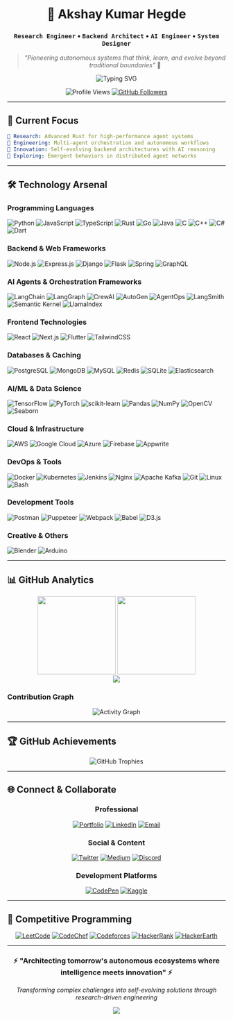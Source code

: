 <div align="center">

# 🚀 Akshay Kumar Hegde

### `Research Engineer` • `Backend Architect` • `AI Engineer` • `System Designer`

> *"Pioneering autonomous systems that think, learn, and evolve beyond traditional boundaries"* 🧠

<img src="https://readme-typing-svg.herokuapp.com?font=JetBrains+Mono&weight=600&size=28&duration=3000&pause=1000&color=58A6FF&center=true&vCenter=true&random=false&width=700&lines=Research+%26+Innovation+Engineer;Autonomous+System+Architect;AI+Agent+Orchestrator;Next-Gen+Backend+Designer;Intelligent+Automation+Pioneer" alt="Typing SVG" />

![Profile Views](https://komarev.com/ghpvc/?username=mrmorningstar2233&label=Profile%20Views&color=58A6FF&style=for-the-badge)
[![GitHub Followers](https://img.shields.io/github/followers/mrmorningstar2233?label=Followers&style=for-the-badge&color=58A6FF&labelColor=1e1e2e)](https://github.com/mrmorningstar2233)

</div>

---

## 🎯 **Current Focus**

```yaml
🦀 Research: Advanced Rust for high-performance agent systems
🤖 Engineering: Multi-agent orchestration and autonomous workflows  
🧠 Innovation: Self-evolving backend architectures with AI reasoning
🔬 Exploring: Emergent behaviors in distributed agent networks
```

---

## 🛠️ **Technology Arsenal**

### **Programming Languages**
<div align="left">

![Python](https://img.shields.io/badge/Python-3776AB?style=for-the-badge&logo=python&logoColor=white)
![JavaScript](https://img.shields.io/badge/JavaScript-F7DF1E?style=for-the-badge&logo=javascript&logoColor=black)
![TypeScript](https://img.shields.io/badge/TypeScript-007ACC?style=for-the-badge&logo=typescript&logoColor=white)
![Rust](https://img.shields.io/badge/Rust-000000?style=for-the-badge&logo=rust&logoColor=white)
![Go](https://img.shields.io/badge/Go-00ADD8?style=for-the-badge&logo=go&logoColor=white)
![Java](https://img.shields.io/badge/Java-ED8B00?style=for-the-badge&logo=openjdk&logoColor=white)
![C](https://img.shields.io/badge/C-00599C?style=for-the-badge&logo=c&logoColor=white)
![C++](https://img.shields.io/badge/C++-00599C?style=for-the-badge&logo=c%2B%2B&logoColor=white)
![C#](https://img.shields.io/badge/C%23-239120?style=for-the-badge&logo=c-sharp&logoColor=white)
![Dart](https://img.shields.io/badge/Dart-0175C2?style=for-the-badge&logo=dart&logoColor=white)

</div>

### **Backend & Web Frameworks**
<div align="left">

![Node.js](https://img.shields.io/badge/Node.js-43853D?style=for-the-badge&logo=node.js&logoColor=white)
![Express.js](https://img.shields.io/badge/Express.js-000000?style=for-the-badge&logo=express&logoColor=white)
![Django](https://img.shields.io/badge/Django-092E20?style=for-the-badge&logo=django&logoColor=white)
![Flask](https://img.shields.io/badge/Flask-000000?style=for-the-badge&logo=flask&logoColor=white)
![Spring](https://img.shields.io/badge/Spring-6DB33F?style=for-the-badge&logo=spring&logoColor=white)
![GraphQL](https://img.shields.io/badge/GraphQL-E10098?style=for-the-badge&logo=graphql&logoColor=white)

</div>

### **AI Agents & Orchestration Frameworks**
<div align="left">

![LangChain](https://img.shields.io/badge/LangChain-1C3C3C?style=for-the-badge&logo=langchain&logoColor=white)
![LangGraph](https://img.shields.io/badge/LangGraph-FF6B6B?style=for-the-badge&logo=python&logoColor=white)
![CrewAI](https://img.shields.io/badge/CrewAI-8A2BE2?style=for-the-badge&logo=openai&logoColor=white)
![AutoGen](https://img.shields.io/badge/AutoGen-00D4AA?style=for-the-badge&logo=microsoft&logoColor=white)
![AgentOps](https://img.shields.io/badge/AgentOps-FF4500?style=for-the-badge&logo=python&logoColor=white)
![LangSmith](https://img.shields.io/badge/LangSmith-2E8B57?style=for-the-badge&logo=chainlink&logoColor=white)
![Semantic Kernel](https://img.shields.io/badge/Semantic_Kernel-512BD4?style=for-the-badge&logo=microsoft&logoColor=white)
![LlamaIndex](https://img.shields.io/badge/LlamaIndex-FF6B35?style=for-the-badge&logo=meta&logoColor=white)

</div>

### **Frontend Technologies**
<div align="left">

![React](https://img.shields.io/badge/React-20232A?style=for-the-badge&logo=react&logoColor=61DAFB)
![Next.js](https://img.shields.io/badge/Next.js-000000?style=for-the-badge&logo=next.js&logoColor=white)
![Flutter](https://img.shields.io/badge/Flutter-02569B?style=for-the-badge&logo=flutter&logoColor=white)
![TailwindCSS](https://img.shields.io/badge/Tailwind_CSS-38B2AC?style=for-the-badge&logo=tailwind-css&logoColor=white)

</div>

### **Databases & Caching**
<div align="left">

![PostgreSQL](https://img.shields.io/badge/PostgreSQL-316192?style=for-the-badge&logo=postgresql&logoColor=white)
![MongoDB](https://img.shields.io/badge/MongoDB-4EA94B?style=for-the-badge&logo=mongodb&logoColor=white)
![MySQL](https://img.shields.io/badge/MySQL-005C84?style=for-the-badge&logo=mysql&logoColor=white)
![Redis](https://img.shields.io/badge/Redis-DC382D?style=for-the-badge&logo=redis&logoColor=white)
![SQLite](https://img.shields.io/badge/SQLite-07405E?style=for-the-badge&logo=sqlite&logoColor=white)
![Elasticsearch](https://img.shields.io/badge/Elasticsearch-005571?style=for-the-badge&logo=elasticsearch&logoColor=white)

</div>

### **AI/ML & Data Science**
<div align="left">

![TensorFlow](https://img.shields.io/badge/TensorFlow-FF6F00?style=for-the-badge&logo=tensorflow&logoColor=white)
![PyTorch](https://img.shields.io/badge/PyTorch-EE4C2C?style=for-the-badge&logo=pytorch&logoColor=white)
![scikit-learn](https://img.shields.io/badge/scikit--learn-F7931E?style=for-the-badge&logo=scikit-learn&logoColor=white)
![Pandas](https://img.shields.io/badge/pandas-150458?style=for-the-badge&logo=pandas&logoColor=white)
![NumPy](https://img.shields.io/badge/numpy-013243?style=for-the-badge&logo=numpy&logoColor=white)
![OpenCV](https://img.shields.io/badge/opencv-5C3EE8?style=for-the-badge&logo=opencv&logoColor=white)
![Seaborn](https://img.shields.io/badge/Seaborn-3776AB?style=for-the-badge&logo=python&logoColor=white)

</div>

### **Cloud & Infrastructure**
<div align="left">

![AWS](https://img.shields.io/badge/AWS-232F3E?style=for-the-badge&logo=amazon-aws&logoColor=white)
![Google Cloud](https://img.shields.io/badge/Google_Cloud-4285F4?style=for-the-badge&logo=google-cloud&logoColor=white)
![Azure](https://img.shields.io/badge/Microsoft_Azure-0089D0?style=for-the-badge&logo=microsoft-azure&logoColor=white)
![Firebase](https://img.shields.io/badge/Firebase-039BE5?style=for-the-badge&logo=Firebase&logoColor=white)
![Appwrite](https://img.shields.io/badge/Appwrite-FD366E?style=for-the-badge&logo=appwrite&logoColor=white)

</div>

### **DevOps & Tools**
<div align="left">

![Docker](https://img.shields.io/badge/Docker-2496ED?style=for-the-badge&logo=docker&logoColor=white)
![Kubernetes](https://img.shields.io/badge/Kubernetes-326CE5?style=for-the-badge&logo=kubernetes&logoColor=white)
![Jenkins](https://img.shields.io/badge/Jenkins-D24939?style=for-the-badge&logo=Jenkins&logoColor=white)
![Nginx](https://img.shields.io/badge/Nginx-009639?style=for-the-badge&logo=nginx&logoColor=white)
![Apache Kafka](https://img.shields.io/badge/Apache_Kafka-231F20?style=for-the-badge&logo=apache-kafka&logoColor=white)
![Git](https://img.shields.io/badge/Git-F05032?style=for-the-badge&logo=git&logoColor=white)
![Linux](https://img.shields.io/badge/Linux-FCC624?style=for-the-badge&logo=linux&logoColor=black)
![Bash](https://img.shields.io/badge/Bash-4EAA25?style=for-the-badge&logo=GNU%20Bash&logoColor=white)

</div>

### **Development Tools**
<div align="left">

![Postman](https://img.shields.io/badge/Postman-FF6C37?style=for-the-badge&logo=Postman&logoColor=white)
![Puppeteer](https://img.shields.io/badge/Puppeteer-40B5A4?style=for-the-badge&logo=Puppeteer&logoColor=white)
![Webpack](https://img.shields.io/badge/Webpack-8DD6F9?style=for-the-badge&logo=Webpack&logoColor=black)
![Babel](https://img.shields.io/badge/Babel-F9DC3E?style=for-the-badge&logo=babel&logoColor=white)
![D3.js](https://img.shields.io/badge/D3.js-F9A03C?style=for-the-badge&logo=d3.js&logoColor=white)

</div>

### **Creative & Others**
<div align="left">

![Blender](https://img.shields.io/badge/Blender-F5792A?style=for-the-badge&logo=blender&logoColor=white)
![Arduino](https://img.shields.io/badge/Arduino-00979D?style=for-the-badge&logo=Arduino&logoColor=white)

</div>

---

## 📊 **GitHub Analytics**

<div align="center">
<picture>
  <source
    srcset="https://github-readme-stats.vercel.app/api?username=mrmorningstar2233&show_icons=true&theme=github_dark&hide_border=true&bg_color=0d1117&title_color=58a6ff&text_color=c9d1d9&icon_color=79c0ff&rank_icon=github"
    media="(prefers-color-scheme: dark)"
  />
  <source
    srcset="https://github-readme-stats.vercel.app/api?username=mrmorningstar2233&show_icons=true&theme=default&hide_border=true"
    media="(prefers-color-scheme: light), (prefers-color-scheme: no-preference)"
  />
  <img height="180em" src="https://github-readme-stats.vercel.app/api?username=mrmorningstar2233&show_icons=true&theme=github_dark&hide_border=true&bg_color=0d1117&title_color=58a6ff&text_color=c9d1d9&icon_color=79c0ff" />
</picture>

<picture>
  <source
    srcset="https://github-readme-stats.vercel.app/api/top-langs/?username=mrmorningstar2233&layout=compact&langs_count=12&theme=github_dark&hide_border=true&bg_color=0d1117&title_color=58a6ff&text_color=c9d1d9"
    media="(prefers-color-scheme: dark)"
  />
  <source
    srcset="https://github-readme-stats.vercel.app/api/top-langs/?username=mrmorningstar2233&layout=compact&langs_count=12&theme=default&hide_border=true"
    media="(prefers-color-scheme: light), (prefers-color-scheme: no-preference)"
  />
  <img height="180em" src="https://github-readme-stats.vercel.app/api/top-langs/?username=mrmorningstar2233&layout=compact&langs_count=12&theme=github_dark&hide_border=true&bg_color=0d1117&title_color=58a6ff&text_color=c9d1d9" />
</picture>
</div>

<div align="center">
<picture>
  <source
    srcset="https://github-readme-streak-stats.herokuapp.com/?user=mrmorningstar2233&theme=github-dark-blue&hide_border=true&background=0d1117&stroke=58a6ff&ring=58a6ff&fire=ff6b6b&currStreakLabel=c9d1d9"
    media="(prefers-color-scheme: dark)"
  />
  <source
    srcset="https://github-readme-streak-stats.herokuapp.com/?user=mrmorningstar2233&theme=default&hide_border=true"
    media="(prefers-color-scheme: light), (prefers-color-scheme: no-preference)"
  />
  <img src="https://github-readme-streak-stats.herokuapp.com/?user=mrmorningstar2233&theme=github-dark-blue&hide_border=true&background=0d1117&stroke=58a6ff&ring=58a6ff&fire=ff6b6b&currStreakLabel=c9d1d9" />
</picture>
</div>

### **Contribution Graph**
<div align="center">

![Activity Graph](https://github-readme-activity-graph.vercel.app/graph?username=mrmorningstar2233&theme=github-compact&hide_border=true&bg_color=0d1117&color=58a6ff&line=58a6ff&point=ff6b6b&area=true&area_color=58a6ff)

</div>

---

## 🏆 **GitHub Achievements**

<div align="center">

![GitHub Trophies](https://github-profile-trophy.vercel.app/?username=mrmorningstar2233&theme=nord&no-frame=true&row=1&column=7)

</div>

---

## 🌐 **Connect & Collaborate**

<div align="center">

### **Professional**
[![Portfolio](https://img.shields.io/badge/🌟_Portfolio-FF5722?style=for-the-badge&logoColor=white)](https://akshaykumar-portfolio.netlify.app/)
[![LinkedIn](https://img.shields.io/badge/LinkedIn-0077B5?style=for-the-badge&logo=linkedin&logoColor=white)](https://www.linkedin.com/in/akshay-kumar-hegde-b844b5253/)
[![Email](https://img.shields.io/badge/📧_Email-D14836?style=for-the-badge&logo=gmail&logoColor=white)](mailto:aksh9881@gmail.com)

### **Social & Content**
[![Twitter](https://img.shields.io/badge/Twitter-1DA1F2?style=for-the-badge&logo=twitter&logoColor=white)](https://twitter.com/akshayk25981532)
[![Medium](https://img.shields.io/badge/Medium-12100E?style=for-the-badge&logo=medium&logoColor=white)](https://medium.com/@aksh9881)
[![Discord](https://img.shields.io/badge/Discord-7289DA?style=for-the-badge&logo=discord&logoColor=white)](https://discord.gg/coolcoder22)

### **Development Platforms**
[![CodePen](https://img.shields.io/badge/CodePen-000000?style=for-the-badge&logo=codepen&logoColor=white)](https://codepen.io/mrmorningstar2233)
[![Kaggle](https://img.shields.io/badge/Kaggle-035a7d?style=for-the-badge&logo=kaggle&logoColor=white)](https://www.kaggle.com/akshaykumar2233)

</div>

---

## 🎯 **Competitive Programming**

<div align="center">

[![LeetCode](https://img.shields.io/badge/dynamic/json?style=for-the-badge&labelColor=black&color=%23ffa116&label=LeetCode&query=solvedOverTotal&url=https%3A%2F%2Fleetcode-badge.vercel.app%2Fapi%2Fmrmorningstar2233&logo=leetcode&logoColor=yellow)](https://leetcode.com/u/mrmorningstar2233/)
[![CodeChef](https://img.shields.io/badge/CodeChef-%23964B00.svg?style=for-the-badge&logo=CodeChef&logoColor=white)](https://www.codechef.com/users/akshay2204)
[![Codeforces](https://img.shields.io/badge/Codeforces-445f9d?style=for-the-badge&logo=Codeforces&logoColor=white)](https://codeforces.com/profile/aksh9881)
[![HackerRank](https://img.shields.io/badge/-Hackerrank-2EC866?style=for-the-badge&logo=HackerRank&logoColor=white)](https://www.hackerrank.com/profile/aksh9881)
[![HackerEarth](https://img.shields.io/badge/HackerEarth-%232C3454.svg?&style=for-the-badge&logo=HackerEarth&logoColor=Blue)](https://www.hackerearth.com/@aksh9881)

</div>

---

<div align="center">

### ⚡ **"Architecting tomorrow's autonomous ecosystems where intelligence meets innovation"** ⚡

*Transforming complex challenges into self-evolving solutions through research-driven engineering*

<img src="https://capsule-render.vercel.app/api?type=waving&color=gradient&customColorList=6,11,20&height=100&section=footer&text=Thanks%20for%20visiting!&fontSize=16&fontColor=ffffff&animation=twinkling&fontAlignY=75"/>

</div>    
